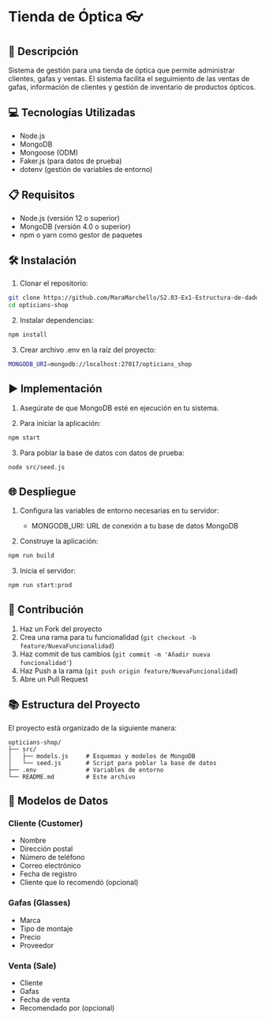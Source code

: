 # Tienda de Óptica 👓

## 📄 Descripción
Sistema de gestión para una tienda de óptica que permite administrar clientes, gafas y ventas. El sistema facilita el seguimiento de las ventas de gafas, información de clientes y gestión de inventario de productos ópticos.

## 💻 Tecnologías Utilizadas
- Node.js
- MongoDB
- Mongoose (ODM)
- Faker.js (para datos de prueba)
- dotenv (gestión de variables de entorno)

## 📋 Requisitos
- Node.js (versión 12 o superior)
- MongoDB (versión 4.0 o superior)
- npm o yarn como gestor de paquetes

## 🛠️ Instalación

1. Clonar el repositorio:
```bash
git clone https://github.com/MaraMarchello/S2.03-Ex1-Estructura-de-dades-MongoDB-N1
cd opticians-shop
```

2. Instalar dependencias:
```bash
npm install
```

3. Crear archivo .env en la raíz del proyecto:
```bash
MONGODB_URI=mongodb://localhost:27017/opticians_shop
```

## ▶️ Implementación

1. Asegúrate de que MongoDB esté en ejecución en tu sistema.

2. Para iniciar la aplicación:
```bash
npm start
```

3. Para poblar la base de datos con datos de prueba:
```bash
node src/seed.js
```

## 🌐 Despliegue

1. Configura las variables de entorno necesarias en tu servidor:
   - MONGODB_URI: URL de conexión a tu base de datos MongoDB

2. Construye la aplicación:
```bash
npm run build
```

3. Inicia el servidor:
```bash
npm run start:prod
```

## 🤝 Contribución

1. Haz un Fork del proyecto
2. Crea una rama para tu funcionalidad (`git checkout -b feature/NuevaFuncionalidad`)
3. Haz commit de tus cambios (`git commit -m 'Añadir nueva funcionalidad'`)
4. Haz Push a la rama (`git push origin feature/NuevaFuncionalidad`)
5. Abre un Pull Request

## 📚 Estructura del Proyecto

El proyecto está organizado de la siguiente manera:

```
opticians-shop/
├── src/
│   ├── models.js     # Esquemas y modelos de MongoDB
│   └── seed.js       # Script para poblar la base de datos
├── .env              # Variables de entorno
└── README.md         # Este archivo
```

## 📝 Modelos de Datos

### Cliente (Customer)
- Nombre
- Dirección postal
- Número de teléfono
- Correo electrónico
- Fecha de registro
- Cliente que lo recomendó (opcional)

### Gafas (Glasses)
- Marca
- Tipo de montaje
- Precio
- Proveedor

### Venta (Sale)
- Cliente
- Gafas
- Fecha de venta
- Recomendado por (opcional) 